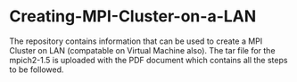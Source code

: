 # Creating-MPI-Cluster-on-a-LAN
The repository contains information that can be used to create a MPI Cluster on LAN (compatable on Virtual Machine also). The tar file for the mpich2-1.5 is uploaded with the PDF document which contains all the steps to be followed.
